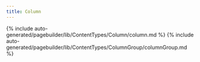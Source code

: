 ```yaml
---
title: Column
---
```


<!--
The reference doc content is generated automatically from the source code.
To update this section, update the doc blocks in the source code
-->

{% include auto-generated/pagebuilder/lib/ContentTypes/Column/column.md %}
{% include auto-generated/pagebuilder/lib/ContentTypes/ColumnGroup/columnGroup.md %}
